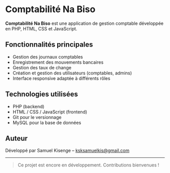 # Comptabilité Na Biso

**Comptabilité Na Biso** est une application de gestion comptable développée en PHP, HTML, CSS et JavaScript.

## Fonctionnalités principales

- Gestion des journaux comptables
- Enregistrement des mouvements bancaires
- Gestion des taux de change
- Création et gestion des utilisateurs (comptables, admins)
- Interface responsive adaptée à différents rôles

## Technologies utilisées

- PHP (backend)
- HTML / CSS / JavaScript (frontend)
- Git pour le versionnage
- MySQL pour la base de données

## Auteur

Développé par Samuel Kisenge – [ksksamuelkis@gmail.com](mailto:ksksamuelkis@gmail.com)

---

> Ce projet est encore en développement. Contributions bienvenues !
